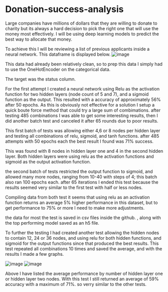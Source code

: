 # Donation-success-analysis
Large companies have millions of dollars that they are willing to donate to charity but its always a hard decision to pick the right one that will use the money most effectively. I will be using deep learning models to predict the best way to allocate that money.

To achieve this I will be reviewing a list of previous applicants inside a neural network. This dataframe is displayed below. 
![image](https://user-images.githubusercontent.com/81537476/155869757-05aa5307-63b8-4064-9ed0-2a20fff8427a.png)

This data had already been relatively clean, so to prep this data I simply had to use the OneHotEncoder on the categorical data. 

The target was the status column. 

For the first attempt I created a neural network using Relu as the activation function for two hidden layers (node count of 5 and 7), and a sigmoid function as the output. This resulted with a accuracy of approximately 56% after 50 epochs. As this is obviously not effective for a solution I setup a quick boute force method that could try a large sum of combimations. after testing 485 combinations I was able to get some interesting results, then I did another batch test and canceled it after 65 rounds due to poor results. 

This first batch of tests was allowing either 4,6 or 8 nodes per hidden layer and testing all combinations of relu, sigmoid, and tanh functions. after 485 attempts with 50 epochs each the best result I found was 71% success. 

This was found with 8 nodes in hidden layer one and 4 in the second hidden layer. Both hidden layers were using relu as the activation functions and sigmoid as the output activation function.

the second batch of tests restricted the output function to sigmoid, and allowed many more nodes, ranging from 10-40 with steps of 4; this batch also ran 100 epochs each. after 65 iterations I ended this test because the results seemed very similar to the first test with half or less nodes. 

Compiling data from both test it seems that using relu as an activation function returns an average 5% higher performance in this dataset, but to get performance to 75% or more I need to make more adjustments.

the data for most the test is saved in csv files inside the github. , along with the top performing model saved as an h5 file. 

To further the testing I had created another test allowing the hidden nodes to contain 12, 24 or 36 nodes, and using relu for both hidden functions, and sigmoid for the output functions since that produced the best results. This test repeated all combinations 10 times and saved the average, and with the results I made a few graphs. 

![image](https://user-images.githubusercontent.com/81537476/155891842-08607e26-5359-419f-afbe-7dec108cb90d.png)
![image](https://user-images.githubusercontent.com/81537476/155891850-b3e75259-5ac4-48d9-9002-845fc08d9d8a.png)

Above I have listed the average performance by number of hidden layer one or hidden layer two nodes. With this test I still returned an average of 59% accuracy with a maximum of 71%. so verry similar to the other tests. 


